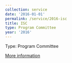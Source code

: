 ```yaml
---
collection: service
date: '2016-01-01'
permalink: /service/2016-isc
title: ISC
type: Program Committee
year: '2016'
---
```


Type: Program Committee

[More information](http://www.isc-hpc.com/home.html)
